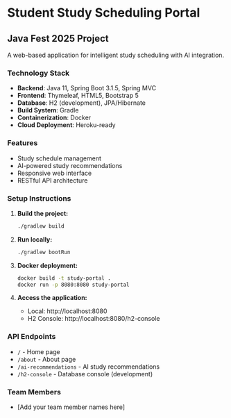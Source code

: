 # Student Study Scheduling Portal

## Java Fest 2025 Project

A web-based application for intelligent study scheduling with AI integration.

### Technology Stack
- **Backend**: Java 11, Spring Boot 3.1.5, Spring MVC
- **Frontend**: Thymeleaf, HTML5, Bootstrap 5
- **Database**: H2 (development), JPA/Hibernate
- **Build System**: Gradle
- **Containerization**: Docker
- **Cloud Deployment**: Heroku-ready

### Features
- Study schedule management
- AI-powered study recommendations
- Responsive web interface
- RESTful API architecture

### Setup Instructions

1. **Build the project:**
   ```bash
   ./gradlew build
   ```

2. **Run locally:**
   ```bash
   ./gradlew bootRun
   ```

3. **Docker deployment:**
   ```bash
   docker build -t study-portal .
   docker run -p 8080:8080 study-portal
   ```

4. **Access the application:**
   - Local: http://localhost:8080
   - H2 Console: http://localhost:8080/h2-console

### API Endpoints
- `/` - Home page
- `/about` - About page
- `/ai-recommendations` - AI study recommendations
- `/h2-console` - Database console (development)

### Team Members
- [Add your team member names here]
